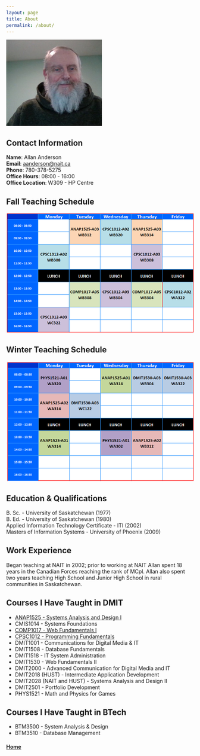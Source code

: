 ```yaml
---
layout: page
title: About
permalink: /about/
---
```


![gravatar](images/gravatar_01.png)

## Contact Information
**Name**: Allan Anderson<br>
**Email**: aanderson@nait.ca<br>
**Phone**: 780-378-5275<br>
**Office Hours**: 08:00 - 16:00<br>
**Office Location**: W309 - HP Centre

## Fall Teaching Schedule
![fall2021-schedule](images/fall-schedule.png)

## Winter Teaching Schedule
![winter2022-schedule](images/winter-schedule.png)

## Education & Qualifications
B. Sc. - University of Saskatchewan (1977)<br>
B. Ed. - University of Saskatchewan (1980)<br>
Applied Information Technology Certificate - ITI (2002)<br>
Masters of Information Systems - University of Phoenix (2009)<br>

## Work Experience
Began teaching at NAIT in 2002; prior to working at NAIT Allan spent 18 years in the Canadian Forces reaching the rank of MCpl. Allan also spent two years teaching High School and Junior High School in rural communities in Saskatchewan.

## Courses I Have Taught in DMIT
* [ANAP1525 - Systems Analysis and Design I](anap1525/index.md)
* CMIS1014 - Systems Foundations
* [COMP1017 - Web Fundamentals I](comp1017/index.md)
* [CPSC1012 - Programming Fundamentals](cpsc1012/index.md)
* DMIT1001 - Communications for Digital Media & IT
* DMIT1508 - Database Fundamentals
* DMIT1518 - IT System Administration
* DMIT1530 - Web Fundamentals II
* DMIT2000 - Advanced Communication for Digital Media and IT
* DMIT2018 (HUST) - Intermediate Application Development
* DMIT2028 (NAIT and HUST) - Systems Analysis and Design II
* DMIT2501 - Portfolio Development
* PHYS1521 - Math and Physics for Games

## Courses I Have Taught in BTech
* BTM3500 - System Analysis & Design
* BTM3510 - Database Management

#### [Home](../)